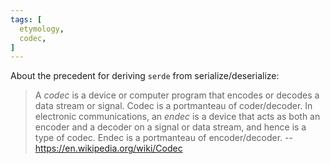 ```yaml
---
tags: [
  etymology,
  codec,
]
---
```


About the precedent for deriving `serde` from serialize/deserialize:

> A _codec_ is a device or computer program that encodes or decodes a data stream or signal.
> Codec is a portmanteau of coder/decoder.
> In electronic communications, an _endec_ is a device that acts as both an encoder and a decoder on a signal or data stream, and hence is a type of codec.
> Endec is a portmanteau of encoder/decoder. 
> -- https://en.wikipedia.org/wiki/Codec

